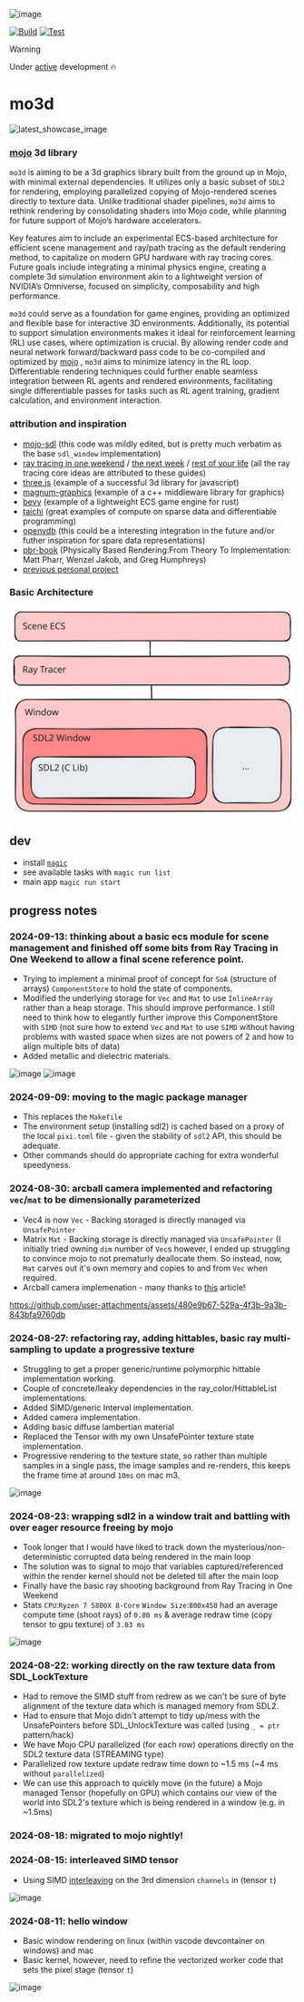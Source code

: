 ![image](https://github.com/user-attachments/assets/39e934ae-1aeb-434a-af8f-5986b348e1cc) 

[![Build](https://github.com/thomas-gale/mo3d/actions/workflows/build.yml/badge.svg)](https://github.com/thomas-gale/mo3d/actions/workflows/build.yml)
[![Test](https://github.com/thomas-gale/mo3d/actions/workflows/test.yml/badge.svg)](https://github.com/thomas-gale/mo3d/actions/workflows/test.yml)

> [!WARNING]  
> Under [active](#progress-notes) development 🔥

# mo3d

![latest_showcase_image](https://github.com/user-attachments/assets/233198aa-63a3-46ea-bb3b-5d889d777ffb)

### [mojo](https://docs.modular.com/mojo/manual/) 3d library

`mo3d` is aiming to be a 3d graphics library built from the ground up in Mojo, with minimal external dependencies. It utilizes only a basic subset of `SDL2` for rendering, employing parallelized copying of Mojo-rendered scenes directly to texture data. Unlike traditional shader pipelines, `mo3d` aims to rethink rendering by consolidating shaders into Mojo code, while planning for future support of Mojo’s hardware accelerators.

Key features aim to include an experimental ECS-based architecture for efficient scene management and ray/path tracing as the default rendering method, to capitalize on modern GPU hardware with ray tracing cores. Future goals include integrating a minimal physics engine, creating a complete 3d simulation environment akin to a lightweight version of NVIDIA’s Omniverse, focused on simplicity, composability and high performance.

`mo3d` could serve as a foundation for game engines, providing an optimized and flexible base for interactive 3D environments. Additionally, its potential to support simulation environments makes it ideal for reinforcement learning (RL) use cases, where optimization is crucial. By allowing render code and neural network forward/backward pass code to be co-compiled and optimized by [mojo](https://docs.modular.com/mojo/manual/) , `mo3d` aims to minimize latency in the RL loop. Differentiable rendering techniques could further enable seamless integration between RL agents and rendered environments, facilitating single differentiable passes for tasks such as RL agent training, gradient calculation, and environment interaction.

### attribution and inspiration
- [mojo-sdl](https://github.com/msteele/mojo-sdl/) (this code was mildly edited, but is pretty much verbatim as the base `sdl_window` implementation)
- [ray tracing in one weekend](https://raytracing.github.io/books/RayTracingInOneWeekend.html) / [the next week](https://raytracing.github.io/books/RayTracingTheNextWeek.html) / [rest of your life](https://raytracing.github.io/books/RayTracingTheRestOfYourLife.html) (all the ray tracing core ideas are attributed to these guides)
- [three.js](https://github.com/mrdoob/three.js/) (example of a successful 3d library for javascript)
- [magnum-graphics](https://magnum.graphics/) (example of a c++ middleware library for graphics)
- [bevy](https://bevyengine.org/) (example of a lightweight ECS game engine for rust)
- [taichi](https://github.com/taichi-dev/taichi) (great examples of compute on sparse data and differentiable programming)
- [openvdb](https://github.com/AcademySoftwareFoundation/openvdb) (this could be a interesting integration in the future and/or futher inspiration for spare data representations)
- [pbr-book](https://www.pbr-book.org/) (Physically Based Rendering:From Theory To Implementation: Matt Pharr, Wenzel Jakob, and Greg Humphreys)
- [previous personal project](https://github.com/thomas-gale/monte-carlo)

### Basic Architecture
![Basic Architecture](./doc/mo3d-basic-architecture.svg)

## dev
- install [`magic`](https://docs.modular.com/magic/#install-magic)
- see available tasks with `magic run list`
- main app `magic run start`

## progress notes

### 2024-09-13: thinking about a basic ecs module for scene management and finished off some bits from Ray Tracing in One Weekend to allow a final scene reference point.
- Trying to implement a minimal proof of concept for `SoA` (structure of arrays) `ComponentStore` to hold the state of components.
- Modified the underlying storage for `Vec` and `Mat` to use `InlineArray` rather than a heap storage. This should improve performance. I still need to think how to elegantly further improve this ComponentStore with `SIMD` (not sure how to extend `Vec` and `Mat` to use `SIMD` without having problems with wasted space when sizes are not powers of 2 and how to align multiple bits of data)
- Added metallic and dielectric materials.

![image](https://github.com/user-attachments/assets/334fc77a-1207-410d-aa16-9d0f89ecfb96)
![image](https://github.com/user-attachments/assets/233198aa-63a3-46ea-bb3b-5d889d777ffb)

### 2024-09-09: moving to the magic package manager
- This replaces the `Makefile`
- The environment setup (installing sdl2) is cached based on a proxy of the local `pixi.toml` file - given the stability of `sdl2` API, this should be adequate.
- Other commands should do appropriate caching for extra wonderful speedyness. 

### 2024-08-30: arcball camera implemented and refactoring `vec`/`mat` to be dimensionally parameterized
- Vec4 is now `Vec` - Backing storaged is directly managed via `UnsafePointer`
- Matrix `Mat` - Backing storage is directly managed via `UnsafePointer` (I initially tried owning `dim` number of `Vec`s however, I ended up struggling to convince mojo to not prematurly deallocate them. So instead, now, `Mat` carves out it's own memory and copies to and from `Vec` when required.
- Arcball camera implemenation - many thanks to [this](https://asliceofrendering.com/camera/2019/11/30/ArcballCamera/) article!

https://github.com/user-attachments/assets/480e9b67-529a-4f3b-9a3b-843bfa9760db

### 2024-08-27: refactoring ray, adding hittables, basic ray multi-sampling to update a progressive texture
- Struggling to get a proper generic/runtime polymorphic hittable implementation working.
- Couple of concrete/leaky dependencies in the ray_color/HittableList implementations.
- Added SIMD/generic Interval implementation.
- Added camera implementation.
- Adding basic diffuse lambertian material
- Replaced the Tensor with my own UnsafePointer texture state implementation.
- Progressive rendering to the texture state, so rather than multiple samples in a single pass, the image samples and re-renders, this keeps the frame time at around `10ms` on mac m3.

![image](https://github.com/user-attachments/assets/fab7211a-2841-49f5-9e93-dfcd07fb05d4)

### 2024-08-23: wrapping sdl2 in a window trait and battling with over eager resource freeing by mojo
- Took longer that I would have liked to track down the mysterious/non-deterministic corrupted data being rendered in the main loop
- The solution was to signal to mojo that variables captured/referenced within the render kernel should not be deleted till after the main loop
- Finally have the basic ray shooting background from Ray Tracing in One Weekend
- Stats `CPU`:`Ryzen 7 5800X 8-Core` `Window Size`:`800x450` had an average compute time (shoot rays) of `0.80 ms` & average redraw time (copy tensor to gpu texture) of `3.03 ms`

![image](https://github.com/user-attachments/assets/48a30f5f-254f-4ace-bf46-82d7c6a94427)

### 2024-08-22: working directly on the raw texture data from SDL_LockTexture
- Had to remove the SIMD stuff from redrew as we can't be sure of byte alignment of the texture data which is managed memory from SDL2.
- Had to ensure that Mojo didn't attempt to tidy up/mess with the UnsafePointers before SDL_UnlockTexture was called (using `_ = ptr` pattern/hack)
- We have Mojo CPU parallelized (for each row) operations directly on the SDL2 texture data (STREAMING type)
- Parallelized row texture update redraw time down to ~1.5 ms (~4 ms without `parallelized`)
- We can use this approach to quickly move (in the future) a Mojo managed Tensor (hopefully on GPU) which contains our view of the world into SDL2's texture which is being rendered in a window (e.g. in ~1.5ms)

### 2024-08-18: migrated to mojo nightly!

### 2024-08-15: interleaved SIMD tensor
- Using SIMD [interleaving](https://docs.modular.com/mojo/stdlib/builtin/simd/SIMD#interleave) on the 3rd dimension `channels` in (tensor `t`)

![image](https://github.com/user-attachments/assets/88cdf3c8-0241-4cf0-bea5-0015fb4795b7)

### 2024-08-11: hello window
- Basic window rendering on linux (within vscode devcontainer on windows) and mac
- Basic kernel, however, need to refine the vectorized worker code that sets the pixel stage (tensor `t`)

![image](https://github.com/user-attachments/assets/13f3c360-2ba6-441a-aebf-ed7507e45c3b)
